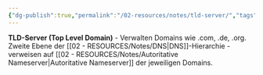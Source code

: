 ```yaml
---
{"dg-publish":true,"permalink":"/02-resources/notes/tld-server/","tags":["informatik/netzwerk/dns/toplevel","domain/endung","informatik/netzwerk/dns"],"noteIcon":"","updated":"2025-09-10T16:35:38.388+02:00"}
---
```



**TLD-Server (Top Level Domain)** - Verwalten Domains wie .com, .de, .org.
Zweite Ebene der [[02 - RESOURCES/Notes/DNS\|DNS]]-Hierarchie - verweisen auf [[02 - RESOURCES/Notes/Autoritative Nameserver\|Autoritative Nameserver]] der jeweiligen Domains.